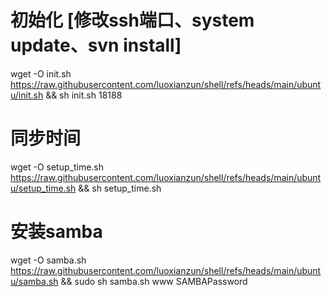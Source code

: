 
# 初始化 [修改ssh端口、system update、svn install]
wget -O init.sh https://raw.githubusercontent.com/luoxianzun/shell/refs/heads/main/ubuntu/init.sh && sh init.sh 18188

# 同步时间
wget -O setup_time.sh https://raw.githubusercontent.com/luoxianzun/shell/refs/heads/main/ubuntu/setup_time.sh && sh setup_time.sh

# 安装samba
wget -O samba.sh https://raw.githubusercontent.com/luoxianzun/shell/refs/heads/main/ubuntu/samba.sh && sudo sh samba.sh www SAMBAPassword